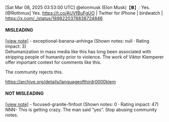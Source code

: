 [Sat Mar 08, 2025 03:53:00 UTC] @elonmusk (Elon Musk)【𝗕】: Yes. [@Rothmus] Yes. https://t.co/AUVfBuFgUO | Twitter for iPhone | birdwatch | https://x.com/_/status/1898220378838724846

#### MISLEADING

[[view note]](https://x.com/i/birdwatch/n/1898231433971614067) - exceptional-banana-anhinga (Shown notes: null · Rating impact: 3)\
Dehumanization in mass media like this has long been associated with stripping people of humanity prior to violence. The work of Viktor Klemperer offer important context for comments like this. 

The community rejects this.

https://archive.org/details/languageofthirdr0000klem

#### NOT MISLEADING

[[view note]](https://x.com/i/birdwatch/n/1898232961192841599) - focused-granite-finfoot (Shown notes: 0 · Rating impact: 47)\
NNN- This is getting crazy. The man said “yes”. Stop abusing community notes. 
